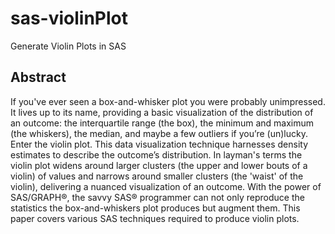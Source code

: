 # sas-violinPlot
Generate Violin Plots in SAS

## Abstract
If you've ever seen a box-and-whisker plot you were probably unimpressed.  It lives up to its name, providing a basic visualization of the distribution of an outcome: the interquartile range (the box), the minimum and maximum (the whiskers), the median, and maybe a few outliers if you’re (un)lucky.  Enter the violin plot.  This data visualization technique harnesses density estimates to describe the outcome’s distribution.  In layman's terms the violin plot widens around larger clusters (the upper and lower bouts of a violin) of values and narrows around smaller clusters (the 'waist' of the violin), delivering a nuanced visualization of an outcome.  With the power of SAS/GRAPH®, the savvy SAS® programmer can not only reproduce the statistics the box-and-whiskers plot produces but augment them.  This paper covers various SAS techniques required to produce violin plots.
